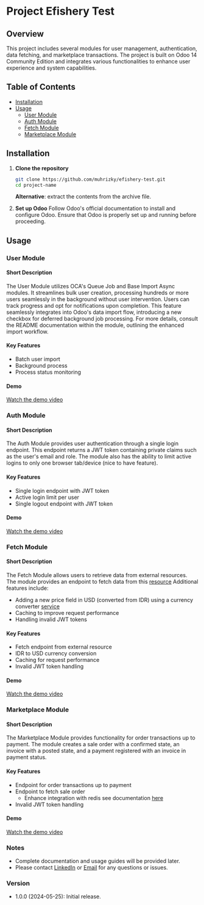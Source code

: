 # Project Efishery Test

## Overview

This project includes several modules for user management, authentication, data fetching, and marketplace transactions. The project is built on Odoo 14 Community Edition and integrates various functionalities to enhance user experience and system capabilities.

## Table of Contents

- [Installation](#installation)
- [Usage](#usage)
  - [User Module](#user-module)
  - [Auth Module](#auth-module)
  - [Fetch Module](#fetch-module)
  - [Marketplace Module](#marketplace-module)

## Installation

1. **Clone the repository**
   ```bash
   git clone https://github.com/muhrizky/efishery-test.git
   cd project-name
   ```
   **Alternative**:
extract the contents from the archive file.

2.  **Set up Odoo**
Follow Odoo's official documentation to install and configure Odoo.
Ensure that Odoo is properly set up and running before proceeding.
   
## Usage

### User Module

#### Short Description

The User Module utilizes OCA's Queue Job and Base Import Async modules. It streamlines bulk user creation, processing hundreds or more users seamlessly in the background without user intervention. Users can track progress and opt for notifications upon completion. This feature seamlessly integrates into Odoo's data import flow, introducing a new checkbox for deferred background job processing. For more details, consult the README documentation within the module, outlining the enhanced import workflow.

#### Key Features

* Batch user import
* Background process
* Process status monitoring

#### Demo
[Watch the demo video](https://www.loom.com/share/1e95b44348cb4a58a8ac16dffacca4b1?sid=4b3eff82-bf1a-4caf-a748-a268233ece55)

### Auth Module

#### Short Description

The Auth Module provides user authentication through a single login endpoint. This endpoint returns a JWT token containing private claims such as the user's email and role. The module also has the ability to limit active logins to only one browser tab/device (nice to have feature).

#### Key Features

* Single login endpoint with JWT token
* Active login limit per user 
* Single logout endpoint with JWT token

#### Demo
[Watch the demo video](https://www.loom.com/share/2f7241f058f443959ac832d07d710999?sid=efca11d3-a99f-482e-b109-fa5902fe1f98)

### Fetch Module

#### Short Description

The Fetch Module allows users to retrieve data from external resources. The module provides an endpoint to fetch data from this
[resource]( https://stein.efishery.com/v1/storages/5e1edf521073e315924ceab)
Additional features include:

* Adding a new price field in USD (converted from IDR) using a currency converter [service](https://freecurrencyapi.com/) 
* Caching to improve request performance
* Handling invalid JWT tokens

#### Key Features

* Fetch endpoint from external resource
* IDR to USD currency conversion
* Caching for request performance
* Invalid JWT token handling

#### Demo
[Watch the demo video](https://www.loom.com/share/0a74ece725b04318959af3a3c9d2af42?sid=99ad633d-6ff6-41c4-bf44-6989d2c08d17)

### Marketplace Module

#### Short Description

The Marketplace Module provides functionality for order transactions up to payment. The module creates a sale order with a confirmed state, an invoice with a posted state, and a payment registered with an invoice in payment status.

#### Key Features

* Endpoint for order transactions up to payment
* Endpoint to fetch sale order
  * Enhance integration with redis see documentation [here](https://medium.com/warung-pintar/warung-pintar-redis-integration-to-odoo-54de7396f5ca)
* Invalid JWT token handling
#### Demo
[Watch the demo video](https://www.loom.com/share/1c8da9d5d9c24f04be3a148d13ef7882?sid=1a3ad476-8317-490d-bccc-de775eee94ec)

### Notes
* Complete documentation and usage guides will be provided later.
* Please contact [LinkedIn](https://www.linkedin.com/in/muhrizqi/) or [Email](muhrizqi.work@gmail.com) for any questions or issues.

### Version

* 1.0.0 (2024-05-25): Initial release.
